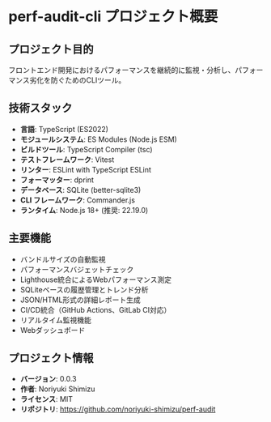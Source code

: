 # perf-audit-cli プロジェクト概要

## プロジェクト目的

フロントエンド開発におけるパフォーマンスを継続的に監視・分析し、パフォーマンス劣化を防ぐためのCLIツール。

## 技術スタック

- **言語**: TypeScript (ES2022)
- **モジュールシステム**: ES Modules (Node.js ESM)
- **ビルドツール**: TypeScript Compiler (tsc)
- **テストフレームワーク**: Vitest
- **リンター**: ESLint with TypeScript ESLint
- **フォーマッター**: dprint
- **データベース**: SQLite (better-sqlite3)
- **CLI フレームワーク**: Commander.js
- **ランタイム**: Node.js 18+ (推奨: 22.19.0)

## 主要機能

- バンドルサイズの自動監視
- パフォーマンスバジェットチェック
- Lighthouse統合によるWebパフォーマンス測定
- SQLiteベースの履歴管理とトレンド分析
- JSON/HTML形式の詳細レポート生成
- CI/CD統合（GitHub Actions、GitLab CI対応）
- リアルタイム監視機能
- Webダッシュボード

## プロジェクト情報

- **バージョン**: 0.0.3
- **作者**: Noriyuki Shimizu
- **ライセンス**: MIT
- **リポジトリ**: https://github.com/noriyuki-shimizu/perf-audit
